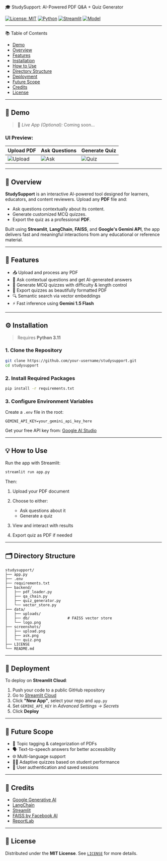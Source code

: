 
 🎓 StudySupport: AI-Powered PDF Q\&A + Quiz Generator

[![License: MIT](https://img.shields.io/badge/License-MIT-blue.svg)](LICENSE)
[![Python](https://img.shields.io/badge/Python-3.11-blue.svg)](https://www.python.org/downloads/)
[![Streamlit](https://img.shields.io/badge/Built%20with-Streamlit-ff4b4b.svg)](https://streamlit.io/)
[![Model](https://img.shields.io/badge/Model-Gemini_1.5_Flash-yellow)](https://makersuite.google.com/app)

---

 📚 Table of Contents

* [Demo](#demo)
* [Overview](#overview)
* [Features](#features)
* [Installation](#installation)
* [How to Use](#how-to-use)
* [Directory Structure](#directory-structure)
* [Deployment](#deployment)
* [Future Scope](#future-scope)
* [Credits](#credits)
* [License](#license)

---

## 🚀 Demo

> 🔗 *Live App (Optional):* Coming soon...

### UI Preview:

| Upload PDF                        | Ask Questions               | Generate Quiz                 |
| --------------------------------- | --------------------------- | ----------------------------- |
| ![Upload](screenshots/upload.png) | ![Ask](screenshots/ask.png) | ![Quiz](screenshots/quiz.png) |

---

## 🧠 Overview

**StudySupport** is an interactive AI-powered tool designed for learners, educators, and content reviewers. Upload any **PDF** file and:

* Ask questions contextually about its content.
* Generate customized MCQ quizzes.
* Export the quiz as a professional **PDF**.

Built using **Streamlit**, **LangChain**, **FAISS**, and **Google's Gemini API**, the app delivers fast and meaningful interactions from any educational or reference material.

---

## 🔑 Features

* 📤 Upload and process any PDF
* 🤖 Ask contextual questions and get AI-generated answers
* 📝 Generate MCQ quizzes with difficulty & length control
* 📄 Export quizzes as beautifully formatted PDF
* 🔍 Semantic search via vector embeddings
* ⚡ Fast inference using **Gemini 1.5 Flash**

---

## ⚙️ Installation

> Requires **Python 3.11**

### 1. Clone the Repository

```bash
git clone https://github.com/your-username/studysupport.git
cd studysupport
```

### 2. Install Required Packages

```bash
pip install -r requirements.txt
```

### 3. Configure Environment Variables

Create a `.env` file in the root:

```env
GEMINI_API_KEY=your_gemini_api_key_here
```

Get your free API key from: [Google AI Studio](https://aistudio.google.com/app/apikey)

---

## 💡 How to Use

Run the app with Streamlit:

```bash
streamlit run app.py
```

Then:

1. Upload your PDF document
2. Choose to either:

   * Ask questions about it
   * Generate a quiz
3. View and interact with results
4. Export quiz as PDF if needed

---

## 🗂 Directory Structure

```
studysupport/
├── app.py
├── .env
├── requirements.txt
├── backend/
│   ├── pdf_loader.py
│   ├── qa_chain.py
│   ├── quiz_generator.py
│   └── vector_store.py
├── data/
│   ├── uploads/
│   ├── db/                 # FAISS vector store
│   └── logo.png
├── screenshots/
│   ├── upload.png
│   ├── ask.png
│   └── quiz.png
├── LICENSE
└── README.md
```

---

## 🚀 Deployment

To deploy on **Streamlit Cloud**:

1. Push your code to a public GitHub repository
2. Go to [Streamlit Cloud](https://streamlit.io/cloud)
3. Click **"New App"**, select your repo and `app.py`
4. Set `GEMINI_API_KEY` in *Advanced Settings → Secrets*
5. Click **Deploy**

---

## 🔮 Future Scope

* 📌 Topic tagging & categorization of PDFs
* 🗣️ Text-to-speech answers for better accessibility
* 🌐 Multi-language support
* 🧑‍🏫 Adaptive quizzes based on student performance
* 👥 User authentication and saved sessions

---

## 🙌 Credits

* [Google Generative AI](https://ai.google/discover/generativeai/)
* [LangChain](https://www.langchain.com/)
* [Streamlit](https://streamlit.io/)
* [FAISS by Facebook AI](https://github.com/facebookresearch/faiss)
* [ReportLab](https://www.reportlab.com/opensource/)

---

## 📄 License

Distributed under the **MIT License**.
See [`LICENSE`](LICENSE) for more details.

